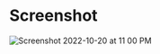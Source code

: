 # Screenshot

![Screenshot 2022-10-20 at 11 00 PM](https://user-images.githubusercontent.com/106428359/197017589-72b8474e-7b11-4e50-b65c-63be018de018.PNG)
